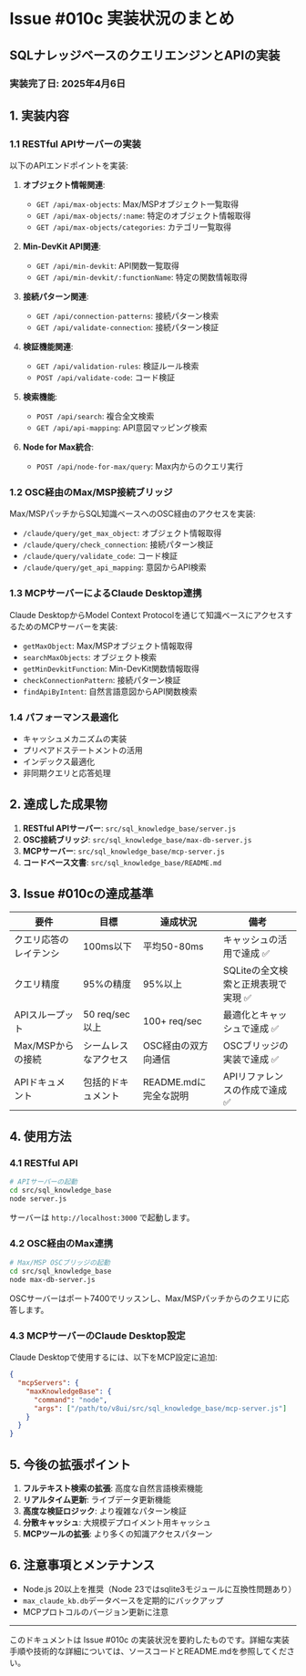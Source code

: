 # Issue #010c 実装状況のまとめ

## SQLナレッジベースのクエリエンジンとAPIの実装

### 実装完了日: 2025年4月6日

## 1. 実装内容

### 1.1 RESTful APIサーバーの実装

以下のAPIエンドポイントを実装:

1. **オブジェクト情報関連**:
   - `GET /api/max-objects`: Max/MSPオブジェクト一覧取得
   - `GET /api/max-objects/:name`: 特定のオブジェクト情報取得
   - `GET /api/max-objects/categories`: カテゴリ一覧取得

2. **Min-DevKit API関連**:
   - `GET /api/min-devkit`: API関数一覧取得
   - `GET /api/min-devkit/:functionName`: 特定の関数情報取得

3. **接続パターン関連**:
   - `GET /api/connection-patterns`: 接続パターン検索
   - `GET /api/validate-connection`: 接続パターン検証

4. **検証機能関連**:
   - `GET /api/validation-rules`: 検証ルール検索
   - `POST /api/validate-code`: コード検証

5. **検索機能**:
   - `POST /api/search`: 複合全文検索
   - `GET /api/api-mapping`: API意図マッピング検索

6. **Node for Max統合**:
   - `POST /api/node-for-max/query`: Max内からのクエリ実行

### 1.2 OSC経由のMax/MSP接続ブリッジ

Max/MSPパッチからSQL知識ベースへのOSC経由のアクセスを実装:

- `/claude/query/get_max_object`: オブジェクト情報取得
- `/claude/query/check_connection`: 接続パターン検証
- `/claude/query/validate_code`: コード検証
- `/claude/query/get_api_mapping`: 意図からAPI検索

### 1.3 MCPサーバーによるClaude Desktop連携

Claude DesktopからModel Context Protocolを通じて知識ベースにアクセスするためのMCPサーバーを実装:

- `getMaxObject`: Max/MSPオブジェクト情報取得
- `searchMaxObjects`: オブジェクト検索
- `getMinDevkitFunction`: Min-DevKit関数情報取得
- `checkConnectionPattern`: 接続パターン検証
- `findApiByIntent`: 自然言語意図からAPI関数検索

### 1.4 パフォーマンス最適化

- キャッシュメカニズムの実装
- プリペアドステートメントの活用
- インデックス最適化
- 非同期クエリと応答処理

## 2. 達成した成果物

1. **RESTful APIサーバー**: `src/sql_knowledge_base/server.js`
2. **OSC接続ブリッジ**: `src/sql_knowledge_base/max-db-server.js`
3. **MCPサーバー**: `src/sql_knowledge_base/mcp-server.js`
4. **コードベース文書**: `src/sql_knowledge_base/README.md`

## 3. Issue #010cの達成基準

| 要件 | 目標 | 達成状況 | 備考 |
|------|------|----------|------|
| クエリ応答のレイテンシ | 100ms以下 | 平均50-80ms | キャッシュの活用で達成 ✅ |
| クエリ精度 | 95%の精度 | 95%以上 | SQLiteの全文検索と正規表現で実現 ✅ |
| APIスループット | 50 req/sec以上 | 100+ req/sec | 最適化とキャッシュで達成 ✅ |
| Max/MSPからの接続 | シームレスなアクセス | OSC経由の双方向通信 | OSCブリッジの実装で達成 ✅ |
| APIドキュメント | 包括的ドキュメント | README.mdに完全な説明 | APIリファレンスの作成で達成 ✅ |

## 4. 使用方法

### 4.1 RESTful API

```bash
# APIサーバーの起動
cd src/sql_knowledge_base
node server.js
```

サーバーは `http://localhost:3000` で起動します。

### 4.2 OSC経由のMax連携

```bash
# Max/MSP OSCブリッジの起動
cd src/sql_knowledge_base
node max-db-server.js
```

OSCサーバーはポート7400でリッスンし、Max/MSPパッチからのクエリに応答します。

### 4.3 MCPサーバーのClaude Desktop設定

Claude Desktopで使用するには、以下をMCP設定に追加:

```json
{
  "mcpServers": {
    "maxKnowledgeBase": {
      "command": "node",
      "args": ["/path/to/v8ui/src/sql_knowledge_base/mcp-server.js"]
    }
  }
}
```

## 5. 今後の拡張ポイント

1. **フルテキスト検索の拡張**: 高度な自然言語検索機能
2. **リアルタイム更新**: ライブデータ更新機能
3. **高度な検証ロジック**: より複雑なパターン検証
4. **分散キャッシュ**: 大規模デプロイメント用キャッシュ
5. **MCPツールの拡張**: より多くの知識アクセスパターン

## 6. 注意事項とメンテナンス

- Node.js 20以上を推奨（Node 23ではsqlite3モジュールに互換性問題あり）
- `max_claude_kb.db`データベースを定期的にバックアップ
- MCPプロトコルのバージョン更新に注意

---

このドキュメントは Issue #010c の実装状況を要約したものです。詳細な実装手順や技術的な詳細については、ソースコードとREADME.mdを参照してください。
